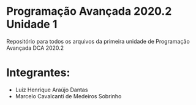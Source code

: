 # Programação Avançada 2020.2 Unidade 1

Repositório para todos os arquivos da primeira unidade de Programação Avançada DCA 2020.2

# Integrantes:
 - Luiz Henrique Araújo Dantas
 - Marcelo Cavalcanti de Medeiros Sobrinho
